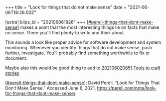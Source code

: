 +++
title = "Look for things that do not make sense"
date = "2021-06-06T18:26:00Z"

[extra]
blips_id = "202106061826"
+++
[[#perell-things-that-dont-make-sense](/blips/tags/perell-things-that-dont-make-sense)] makes a point that the most interesting things lie on facts that make no sense. There you'll find plenty to write and think about.

This sounds a look like proper advice for software development and system monitoring. Whenever you identify things that do not make sense, push further, investigate. You'll probably find something worthwhile to fix or document.

Maybe also this would be good thing to add to [202106020851 Tools to craft stories](/blips/202106020851-tools-to-craft-stories)

[[#perell-things-that-dont-make-sense](/blips/tags/perell-things-that-dont-make-sense)]: David Perell. “Look for Things That Don’t Make Sense.” Accessed June 6, 2021. https://perell.com/note/look-for-things-that-dont-make-sense/.

